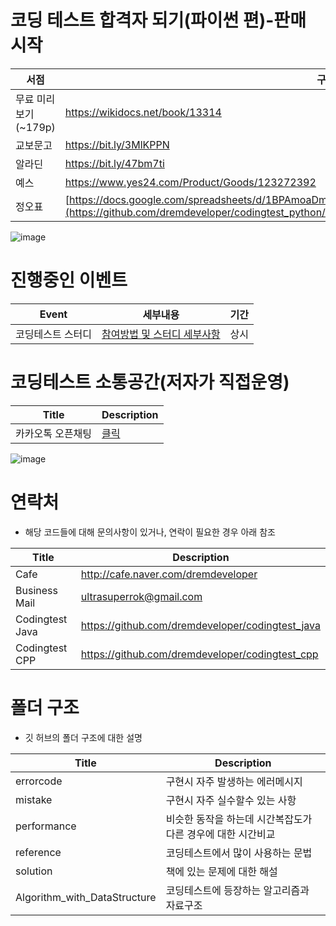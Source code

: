 # 코딩 테스트 합격자 되기(파이썬 편)-판매 시작
| 서점    | 구매링크                                    |
| ---------- | ---------------------------------------------- |
| 무료 미리보기(~179p) | https://wikidocs.net/book/13314 |
|교보문고       |https://bit.ly/3MlKPPN|
|알라딘    |https://bit.ly/47bm7ti|
|예스|https://www.yes24.com/Product/Goods/123272392|
|정오표|[https://docs.google.com/spreadsheets/d/1BPAmoaDmn-RRBjk8O468M_v3WnI46UaX0N_0vs0pZCk/edit#gid=0](https://github.com/dremdeveloper/codingtest_python/blob/main/%EC%A0%95%EC%98%A4%ED%91%9C.md)|



![image](https://github.com/dremdeveloper/codingtest_python/assets/131899974/d7e70dc0-cd77-44b8-a68a-71475540b3b7)


# 진행중인 이벤트
| Event    | 세부내용                                    |기간 |
| ---------- | ---------------------------------------------- |---------------------------------------------- |
|코딩테스트 스터디       |[참여방법 및 스터디 세부사항](https://cafe.naver.com/dremdeveloper/948)              | 상시 |



# 코딩테스트 소통공간(저자가 직접운영)
| Title    | Description                                    |
| ---------- | ---------------------------------------------- |
|카카오톡 오픈채팅        |[클릭](https://open.kakao.com/o/gX0WnTCf)              |

![image](https://github.com/dremdeveloper/codingtest_python/assets/131899974/ba74f116-ddb6-4cb4-956e-147d35e10336)

# 연락처
- 해당 코드들에 대해 문의사항이 있거나, 연락이 필요한 경우 아래 참조

| Title    | Description                                    |
| ---------- | ---------------------------------------------- |
|Cafe        |http://cafe.naver.com/dremdeveloper              |
|Business Mail        |ultrasuperrok@gmail.com                         |
|Codingtest Java        |https://github.com/dremdeveloper/codingtest_java             |
|Codingtest CPP       |https://github.com/dremdeveloper/codingtest_cpp             |
# 폴더 구조
 - 깃 허브의 폴더 구조에 대한 설명

| Title    | Description                                    |
| ---------- | ---------------------------------------------- |
| errorcode        | 구현시 자주 발생하는 에러메시지                |
| mistake        | 구현시 자주 실수할수 있는 사항                |
| performance        | 비슷한 동작을 하는데 시간복잡도가 다른 경우에 대한 시간비교             |
| reference        | 코딩테스트에서 많이 사용하는 문법                         |
| solution        | 책에 있는 문제에 대한 해설                         |
| Algorithm_with_DataStructure        | 코딩테스트에 등장하는 알고리즘과 자료구조                        |

